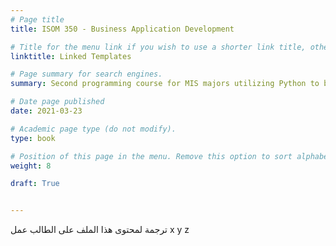 ```yaml
---
# Page title
title: ISOM 350 - Business Application Development

# Title for the menu link if you wish to use a shorter link title, otherwise remove this option.
linktitle: Linked Templates

# Page summary for search engines.
summary: Second programming course for MIS majors utilizing Python to build data-driven business applications.

# Date page published
date: 2021-03-23

# Academic page type (do not modify).
type: book

# Position of this page in the menu. Remove this option to sort alphabetically.
weight: 8

draft: True


---
```


ترجمة لمحتوى هذا الملف
على الطالب عمل x y z